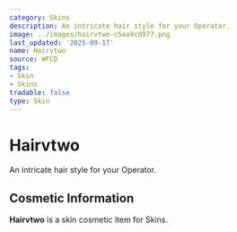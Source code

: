 ```yaml
---
category: Skins
description: An intricate hair style for your Operator.
image: ../images/hairvtwo-c5ea9cd977.png
last_updated: '2025-09-17'
name: Hairvtwo
source: WFCD
tags:
- Skin
- Skins
tradable: false
type: Skin
---
```


# Hairvtwo

An intricate hair style for your Operator.

## Cosmetic Information

**Hairvtwo** is a skin cosmetic item for Skins.


